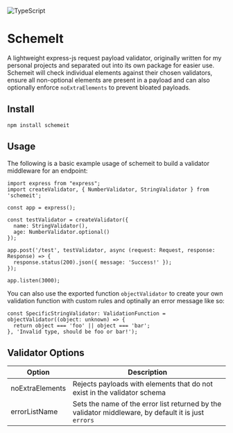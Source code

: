 ![TypeScript](https://img.shields.io/badge/typescript-%23007ACC.svg?style=for-the-badge&logo=typescript&logoColor=white)

# SchemeIt

A lightweight express-js request payload validator, originally written for my personal projects and separated out into its own package for easier use.
Schemeit will check individual elements against their chosen validators, ensure all non-optional elements are present in a payload and can also optionally enforce `noExtraElements` to prevent bloated payloads.

## Install

```
npm install schemeit
```

## Usage

The following is a basic example usage of schemeit to build a validator middleware for an endpoint:

```
import express from "express";
import createValidator, { NumberValidator, StringValidator } from 'schemeit';

const app = express();

const testValidator = createValidator({
  name: StringValidator(),
  age: NumberValidator.optional()
});

app.post('/test', testValidator, async (request: Request, response: Response) => {
  response.status(200).json({ message: 'Success!' });
});

app.listen(3000);

```

You can also use the exported function `objectValidator` to create your own validation function with custom rules and optinally an error message like so:

```
const SpecificStringValidator: ValidationFunction = objectValidator((object: unknown) => {
  return object === 'foo' || object === 'bar';
}, 'Invalid type, should be foo or bar!');
```

## Validator Options

| Option          | Description                                                                                          |
| --------------- | ---------------------------------------------------------------------------------------------------- |
| noExtraElements | Rejects payloads with elements that do not exist in the validator schema                             |
| errorListName   | Sets the name of the error list returned by the validator middleware, by default it is just `errors` |
